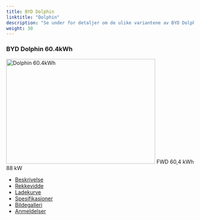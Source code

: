 ```yaml
---
title: BYD Dolphin
linktitle: "Dolphin"
description: "Se under for detaljer om de ulike variantene av BYD Dolphin"
weight: 30
---
```

<!-- markdownlint-disable MD033 -->
<!-- markdownlint-disable MD010 -->
<div class="container p-3 mb-4 bg-body-tertiary rounded border">
<h3>BYD Dolphin 60.4kWh</h3>
	<div class="row">
		<div class="col col-12 col-md-6">
			<a href="dolphin_60.4kwh/"><img src="https://media.evkx.net/multimedia/models/byd/dolphin/dolphin_60.4kwh/main_1_xst.jpg" class="img-fluid" width="400px" height="282px" alt="Dolphin 60.4kWh" ></a>
<i class="bi bi-record2-fill"></i> FWD <i class="bi bi-battery-full"></i> 60,4 kWh <i class="bi bi-ev-station"></i> 88 kW 
		</div>
		<div class="col col-12 col-md-6">
			<ul class="list-group list-group-flush">
				<li class="list-group-item list-group-item-action"><a href="dolphin_60.4kwh/" class="text-decoration-none text-black"><i class="bi-car-front"></i> Beskrivelse</a></li>
				<li class="list-group-item list-group-item-action"><a href="dolphin_60.4kwh/rangeandconsumption/" class="text-decoration-none text-black" ><i class="bi-file-earmark-bar-graph"></i> Rekkevidde</a></li>
				<li class="list-group-item list-group-item-action"><a href="dolphin_60.4kwh/chargingcurve/" class="text-decoration-none text-black" ><i class="bi-battery-charging"></i> Ladekurve</a></li>
				<li class="list-group-item list-group-item-action"><a href="dolphin_60.4kwh/specifications/" class="text-decoration-none text-black" ><i class="bi-layout-text-sidebar-reverse"></i> Spesifikasjoner</a></li>
				<li class="list-group-item list-group-item-action"><a href="dolphin_60.4kwh/gallery/" class="text-decoration-none text-black" ><i class="bi-images"></i> Bildegalleri</a></li>
				<li class="list-group-item list-group-item-action"><a href="dolphin_60.4kwh/reviews/" class="text-decoration-none text-black" ><i class="bi-person-video2"></i> Anmeldelser</a></li>
			</ul>
		</div>
	</div>
</div>

